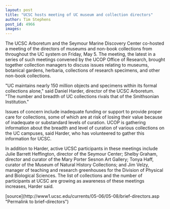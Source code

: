 ```yaml
---
layout: post
title: "UCSC hosts meeting of UC museum and collection directors"
author: Tim Stephens
post_id: 4966
images:
---
```


<a name="content" id="content"></a>
<p>
  The UCSC Arboretum and the Seymour Marine Discovery Center co-hosted a meeting of the directors of museums and non-book collections from throughout the UC system on Friday, May 5. The meeting, the latest in a series of such meetings convened by the UCOP Office of Research, brought together collection managers to discuss issues relating to museums, botanical gardens, herbaria, collections of research specimens, and other non-book collections.
</p>
<p>
  "UC maintains nearly 150 million objects and specimens within its formal collections alone," said Daniel Harder, director of the UCSC Arboretum. "The number and breadth of UC collections rivals that of the Smithsonian Institution."
</p>
<p>
  Issues of concern include inadequate funding or support to provide proper care for collections, some of which are at risk of losing their value because of inadequate or substandard levels of curation. UCOP is gathering information about the breadth and level of curation of various collections on the UC campuses, said Harder, who has volunteered to gather this information for UCSC.
</p>
<p>
  In addition to Harder, active UCSC participants in these meetings include Julie Barrett Heffington, director of the Seymour Center; Shelby Graham, director and curator of the Mary Porter Sesnon Art Gallery; Tonya Haff, curator of the Museum of Natural History Collections; and Jim Velzy, manager of teaching and research greenhouses for the Division of Physical and Biological Sciences. The list of collections and the number of participants at UCSC are growing as awareness of these meetings increases, Harder said.
</p>
[source](http://www1.ucsc.edu/currents/05-06/05-08/brief-directors.asp "Permalink to brief-directors")
